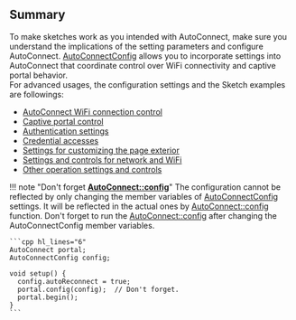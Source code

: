 ## Summary

To make sketches work as you intended with AutoConnect, make sure you understand the implications of the setting parameters and configure AutoConnect. [AutoConnectConfig](apiconfig.md) allows you to incorporate settings into AutoConnect that coordinate control over WiFi connectivity and captive portal behavior.  
For advanced usages, the configuration settings and the Sketch examples are followings:

- [AutoConnect WiFi connection control](adconnection.md)
- [Captive portal control](adcpcontrol.md)
- [Authentication settings](adauthentication.md)
- [Credential accesses](adcredential.md)
- [Settings for customizing the page exterior](adexterior.md)
- [Settings and controls for network and WiFi](adnetwork.md)
- [Other operation settings and controls](adothers.md)

!!! note "Don't forget [**AutoConnect::config**](api.md#config)"
    The configuration cannot be reflected by only changing the member variables of [AutoConnectConfig](apiconfig.md) settings. It will be reflected in the actual ones by [AutoConnect::config](api.md#config) function. Don't forget to run the [AutoConnect::config](api.md#config) after changing the AutoConnectConfig member variables.

    ```cpp hl_lines="6"
    AutoConnect portal;
    AutoConnectConfig config;

    void setup() {
      config.autoReconnect = true;
      portal.config(config);  // Don't forget.
      portal.begin();
    }
    ```
